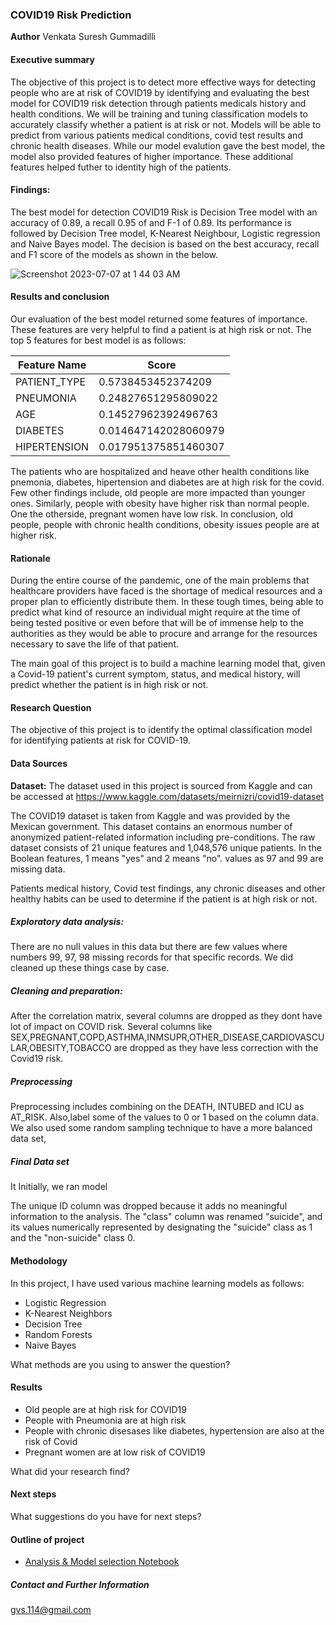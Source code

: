 ### COVID19 Risk Prediction

**Author**
Venkata Suresh Gummadilli 

#### Executive summary
The objective of this project is to detect more effective ways for detecting people who are at risk of COVID19 by identifying and evaluating the best model for COVID19 risk detection through patients medicals history and health conditions. We will be training and tuning classification models to accurately classify whether a patient is at risk or not. Models will be able to predict from various patients medical conditions, covid test results and chronic health diseases. While our model evalution gave the best model, the model also provided features of higher importance. These additional features helped futher to identity high of the patients.

#### Findings: 
The best model for detection COVID19 Risk is Decision Tree model with an accuracy of 0.89, a recall 0.95 of and F-1 of 0.89. Its performance is followed by Decision Tree model, K-Nearest Neighbour, Logistic regression and Naive Bayes model. The decision is based on the best accuracy, recall and F1 score of the models as shown in the below.

![Screenshot 2023-07-07 at 1 44 03 AM](https://github.com/sureshgv/UCB-CapStone-Project/assets/1572856/108ecff8-febb-4451-81d8-bc90964ba3c0)


#### Results and conclusion
Our evaluation of the best model returned some features of importance. These features are very helpful to find a patient is at high risk or not. The top 5 features for best model is as follows:

| Feature Name | Score |
| ------- | --- |
| PATIENT_TYPE | 0.5738453452374209 |
|PNEUMONIA|0.24827651295809022|
|AGE|0.14527962392496763|
|DIABETES| 0.014647142028060979|
|HIPERTENSION| 0.017951375851460307|

The patients who are hospitalized and heave other health conditions like pnemonia, diabetes, hipertension and diabetes are at high risk for the covid. Few other findings include, old people are more impacted than younger ones. Similarly, people with obesity have higher risk than normal people. One the otherside, pregnant women have low risk.
In conclusion, old people, people with chronic health conditions, obesity issues people are at higher risk.


#### Rationale
During the entire course of the pandemic, one of the main problems that healthcare providers have faced is the shortage of medical resources and a proper plan to efficiently distribute them. In these tough times, being able to predict what kind of resource an individual might require at the time of being tested positive or even before that will be of immense help to the authorities as they would be able to procure and arrange for the resources necessary to save the life of that patient.

The main goal of this project is to build a machine learning model that, given a Covid-19 patient's current symptom, status, and medical history, will predict whether the patient is in high risk or not.

#### Research Question
The objective of this project is to identify the optimal classification model for identifying patients at risk for COVID-19.

#### Data Sources
**Dataset:** The dataset used in this project is sourced from Kaggle and can be accessed at 
https://www.kaggle.com/datasets/meirnizri/covid19-dataset

The COVID19 dataset is taken from Kaggle and was provided by the Mexican government. This dataset contains an enormous number of anonymized patient-related information including pre-conditions. The raw dataset consists of 21 unique features and 1,048,576 unique patients. In the Boolean features, 1 means "yes" and 2 means "no". values as 97 and 99 are missing data.

Patients medical history, Covid test findings, any chronic diseases and other healthy habits can be used to determine if the patient is at high risk or not. 

##### Exploratory data analysis: 
There are no null values in this data but there are few values where numbers 99, 97, 98 missing records for that specific records. We did cleaned up these things case by case.

##### Cleaning and preparation: 
After the correlation matrix, several columns are dropped as they dont have lot of impact on COVID risk. 
Several columns like SEX,PREGNANT,COPD,ASTHMA,INMSUPR,OTHER_DISEASE,CARDIOVASCULAR,OBESITY,TOBACCO are dropped as they have less correction with the Covid19 risk. 

##### Preprocessing
Preprocessing includes combining on the DEATH, INTUBED and ICU as AT_RISK. Also,label some of the values to 0 or 1 based on the column data. We also used some random sampling technique to have a more balanced data set,


##### Final Data set

It
Initially, we ran model 

The unique ID column was dropped because it adds no meaningful information to the analysis. The "class" column was renamed "suicide", and its values numerically represented by designating the "suicide" class as 1 and the "non-suicide" class 0.



#### Methodology
In this project, I have used various machine learning models as follows:
* Logistic Regression
* K-Nearest Neighbors
* Decision Tree
* Random Forests
* Naive Bayes

What methods are you using to answer the question?

#### Results
* Old people are at high risk for COVID19
* People with Pneumonia are at high risk
* People with chronic disesases like diabetes, hypertension are also at the risk of Covid
* Pregnant women are at low risk of COVID19 

What did your research find?

#### Next steps
What suggestions do you have for next steps?

#### Outline of project

- [Analysis & Model selection Notebook](https://github.com/sureshgv/UCB-CapStone-Project/blob/main/covid19-high-risk-prediction.ipynb)


##### Contact and Further Information
gvs.114@gmail.com
